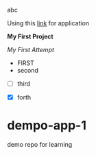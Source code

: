 abc

Using this [link](https://github.com/fizzaathar/dempo-app-1/edit/main/README.md) for application


**My First Project**



*My First Attempt*






- FIRST
- second
- [ ] third
- [x] forth














# dempo-app-1
demo repo for learning

